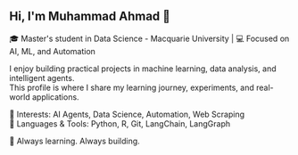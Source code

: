 ## Hi, I'm Muhammad Ahmad 👋

🎓 Master's student in Data Science - Macquarie University | 💻 Focused on AI, ML, and Automation  

I enjoy building practical projects in machine learning, data analysis, and intelligent agents.  
This profile is where I share my learning journey, experiments, and real-world applications.  

🔹 Interests: AI Agents, Data Science, Automation, Web Scraping  
🔹 Languages & Tools: Python, R, Git, LangChain, LangGraph  

🚀 Always learning. Always building.
